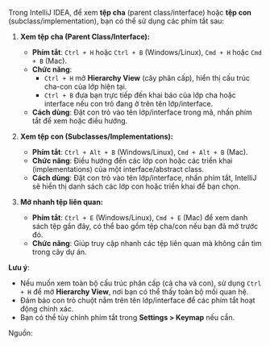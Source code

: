  Trong IntelliJ IDEA, để xem **tệp cha** (parent class/interface) hoặc **tệp con** (subclass/implementation), bạn có thể sử dụng các phím tắt sau:

1. **Xem tệp cha (Parent Class/Interface):**
   - **Phím tắt**: `Ctrl + H` hoặc `Ctrl + B` (Windows/Linux), `Cmd + H` hoặc `Cmd + B` (Mac).
   - **Chức năng**: 
     - `Ctrl + H` mở **Hierarchy View** (cây phân cấp), hiển thị cấu trúc cha-con của lớp hiện tại.
     - `Ctrl + B` đưa bạn trực tiếp đến khai báo của lớp cha hoặc interface nếu con trỏ đang ở trên tên lớp/interface.
   - **Cách dùng**: Đặt con trỏ vào tên lớp/interface trong mã, nhấn phím tắt để xem hoặc điều hướng.

2. **Xem tệp con (Subclasses/Implementations):**
   - **Phím tắt**: `Ctrl + Alt + B` (Windows/Linux), `Cmd + Alt + B` (Mac).
   - **Chức năng**: Điều hướng đến các lớp con hoặc các triển khai (implementations) của một interface/abstract class.
   - **Cách dùng**: Đặt con trỏ vào tên lớp/interface, nhấn phím tắt, IntelliJ sẽ hiển thị danh sách các lớp con hoặc triển khai để bạn chọn.

3. **Mở nhanh tệp liên quan:**
   - **Phím tắt**: `Ctrl + E` (Windows/Linux), `Cmd + E` (Mac) để xem danh sách tệp gần đây, có thể bao gồm tệp cha/con nếu bạn đã mở trước đó.
   - **Chức năng**: Giúp truy cập nhanh các tệp liên quan mà không cần tìm trong cây dự án.

**Lưu ý**:
- Nếu muốn xem toàn bộ cấu trúc phân cấp (cả cha và con), sử dụng `Ctrl + H` để mở **Hierarchy View**, nơi bạn có thể thấy toàn bộ mối quan hệ.
- Đảm bảo con trỏ chuột nằm trên tên lớp/interface để các phím tắt hoạt động chính xác.
- Bạn có thể tùy chỉnh phím tắt trong **Settings > Keymap** nếu cần.

Nguồn:[](https://helpex.vn/question/cac-phim-tat-intellij-idea-huu-ich-nhat-la-gi--dong-cua--5cb71b01ae03f62598de4311)